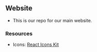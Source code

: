 ## Website

- This is our repo for our main website.

### Resources

- Icons: [React Icons Kit](https://react-icons-kit.vercel.app/iconset/md)
